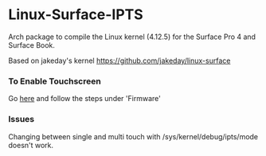 # Linux-Surface-IPTS

Arch package to compile the Linux kernel (4.12.5) for the Surface Pro 4 and Surface Book. 

Based on jakeday's kernel https://github.com/jakeday/linux-surface


### To Enable Touchscreen

Go [here](https://github.com/ipts-linux-org/ipts-linux-new/wiki) and follow the steps under 'Firmware'


### Issues

Changing between single and multi touch with /sys/kernel/debug/ipts/mode doesn't work.

